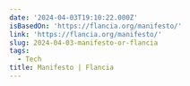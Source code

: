 ```yaml
---
date: '2024-04-03T19:10:22.000Z'
isBasedOn: 'https://flancia.org/manifesto/'
link: 'https://flancia.org/manifesto/'
slug: 2024-04-03-manifesto-or-flancia
tags:
  - Tech
title: Manifesto | Flancia
---
```


